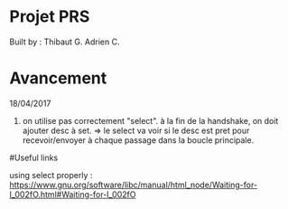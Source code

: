 # Projet PRS

Built by :
Thibaut G.
Adrien C.

# Avancement

18/04/2017
1. on utilise pas correctement "select". à la fin de la handshake, on doit ajouter desc à set.
=> le select va voir si le desc est pret pour recevoir/envoyer à chaque passage dans la boucle principale.

#Useful links

using select properly : https://www.gnu.org/software/libc/manual/html_node/Waiting-for-I_002fO.html#Waiting-for-I_002fO
